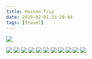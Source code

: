 ```yaml
---
title: Hainan Trip
date: 2019-02-01 23:28:04
tags: [Travel]
---
```


![](Fish.jpeg)

<!--truncate-->

![](Fish2.jpeg)
![](Food.jpeg)
![](Dumpling.jpeg)
![](Sanya.jpeg)
![](Sanya2.jpeg)
![](Sanya3.jpeg)
![](Drone.jpeg)
![](Drone2.jpeg)
![](Beach.jpeg)
![](Beach2.jpeg)
![](Atlantis.jpeg)
